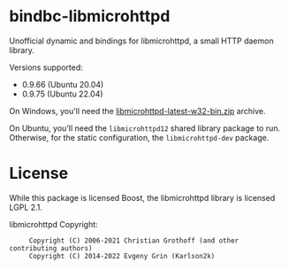# bindbc-libmicrohttpd

Unofficial dynamic and bindings for libmicrohttpd, a small HTTP daemon library.

Versions supported:
- 0.9.66 (Ubuntu 20.04)
- 0.9.75 (Ubuntu 22.04)

On Windows, you'll need the
[libmicrohttpd-latest-w32-bin.zip](https://www.gnu.org/software/libmicrohttpd/) archive.

On Ubuntu, you'll need the `libmicrohttpd12` shared library package to run. Otherwise,
for the static configuration, the `libmicrohttpd-dev` package.

# License

While this package is licensed Boost, the libmicrohttpd library is licensed LGPL 2.1.

libmicrohttpd Copyright:
```
     Copyright (C) 2006-2021 Christian Grothoff (and other contributing authors)
     Copyright (C) 2014-2022 Evgeny Grin (Karlson2k)
```